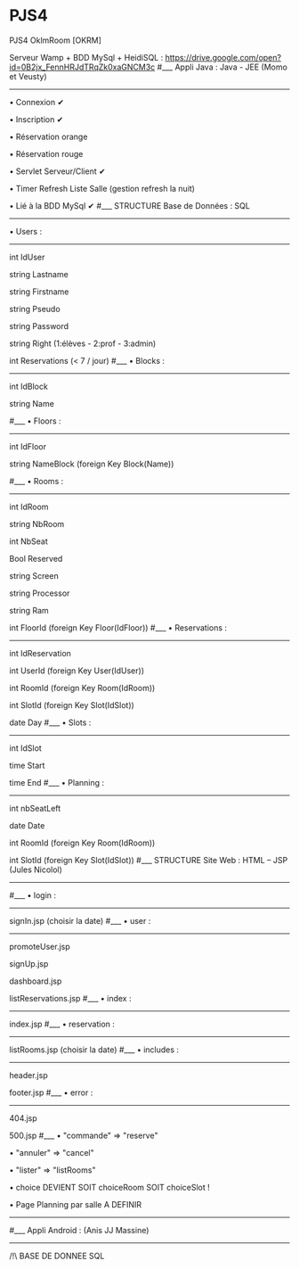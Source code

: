 # PJS4
PJS4 OklmRoom [OKRM]

Serveur Wamp + BDD MySql + HeidiSQL : https://drive.google.com/open?id=0B2jx_FennHRJdTRqZk0xaGNCM3c
#___
Appli Java : Java - JEE (Momo et Veusty)
___
•	Connexion ✔

•	Inscription ✔

•	Réservation orange

•	Réservation rouge

•	Servlet Serveur/Client ✔

•	Timer Refresh Liste Salle (gestion refresh la nuit)

•	Lié à la BDD MySql ✔
#___
STRUCTURE Base de Données : SQL
___
•	Users :
___
int IdUser

string Lastname

string Firstname

string Pseudo

string Password

string Right (1:élèves - 2:prof - 3:admin)

int Reservations  (< 7 / jour)
#___
•	Blocks :
___
int IdBlock

string Name

#___
•	Floors :
___
int IdFloor

string NameBlock (foreign Key Block(Name))

#___
•	Rooms :
___
int IdRoom

string NbRoom

int NbSeat

Bool Reserved

string Screen

string Processor

string Ram

int FloorId (foreign Key Floor(IdFloor))
#___
•	Reservations :
___
int IdReservation

int UserId (foreign Key User(IdUser))

int RoomId (foreign Key Room(IdRoom))

int SlotId (foreign Key Slot(IdSlot))

date Day
#___
•	Slots :
___
int IdSlot

time Start

time End
#___
•	Planning :
___
int nbSeatLeft

date Date

int RoomId (foreign Key Room(IdRoom))

int SlotId (foreign Key Slot(IdSlot))
#___
STRUCTURE Site Web : HTML – JSP (Jules Nicolol)
___
#___
•	login :
___
signIn.jsp (choisir la date)
#___
•	user :
___
promoteUser.jsp

signUp.jsp

dashboard.jsp

listReservations.jsp
#___
•	index :
___
index.jsp
#___
•	reservation :
___
listRooms.jsp (choisir la date)
#___
• includes :
___
header.jsp

footer.jsp
#___
• error :
___
404.jsp

500.jsp
#___
•	"commande" => "reserve"

•	"annuler" => "cancel"

•	"lister" => "listRooms"

•	choice DEVIENT SOIT choiceRoom SOIT choiceSlot !

•	Page Planning par salle A DEFINIR
___
#___
Appli Android : (Anis JJ Massine)
___

/!\ BASE DE DONNEE SQL
